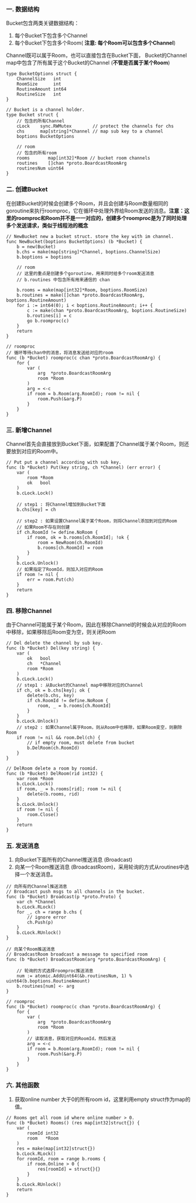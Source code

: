 ### 一. 数据结构
Bucket包含两类关键数据结构：
1. 每个Bucket下包含多个Channel
2. 每个Bucket下包含多个Room( **注意: 每个Room可以包含多个Channel**)
 
Channel既可以属于Room，也可以直接包含在Bucket下面，
Bucket的Channel map中包含了所有属于这个Bucket的Channel (**不管是否属于某个Room**)

```
type BucketOptions struct {
	ChannelSize   int
	RoomSize      int
	RoutineAmount int64
	RoutineSize   int
}

// Bucket is a channel holder.
type Bucket struct {
    // 包含的所有Channel
	cLock    sync.RWMutex        // protect the channels for chs
	chs      map[string]*Channel // map sub key to a channel
	boptions BucketOptions
	
	// room
	// 包含的所有room
	rooms       map[int32]*Room // bucket room channels
	routines    []chan *proto.BoardcastRoomArg
	routinesNum uint64
}
```

### 二. 创建Bucket
在创建Bucket的时候会创建多个Room，并且会创建与Room数量相同的goroutine来执行roomproc，它在循环中处理外界给Room发送的消息。**注意：这里的roomproc和Room并不是一一对应的，创建多个roomproc是为了同时处理多个发送请求，类似于线程池的概念** 
```
// NewBucket new a bucket struct. store the key with im channel.
func NewBucket(boptions BucketOptions) (b *Bucket) {
	b = new(Bucket)
	b.chs = make(map[string]*Channel, boptions.ChannelSize)
	b.boptions = boptions

	// room
	// 这里的重点是创建多个goroutine，用来同时给多个room发送消息
	// b.routines 中包含所有用来通信的 chan
	
	b.rooms = make(map[int32]*Room, boptions.RoomSize)
	b.routines = make([]chan *proto.BoardcastRoomArg, boptions.RoutineAmount)
	for i := int64(0); i < boptions.RoutineAmount; i++ {
		c := make(chan *proto.BoardcastRoomArg, boptions.RoutineSize)
		b.routines[i] = c
		go b.roomproc(c)
	}
	return
}

// roomproc
// 循环等待chan中的消息，将消息发送给对应的room
func (b *Bucket) roomproc(c chan *proto.BoardcastRoomArg) {
	for {
		var (
			arg  *proto.BoardcastRoomArg
			room *Room
		)
		arg = <-c
		if room = b.Room(arg.RoomId); room != nil {
			room.Push(&arg.P)
		}
	}
}

```

### 三. 新增Channel
Channel首先会直接放到Bucket下面，如果配置了Channel属于某个Room，则还要放到对应的Room中。
```
// Put put a channel according with sub key.
func (b *Bucket) Put(key string, ch *Channel) (err error) {
	var (
		room *Room
		ok   bool
	)
	b.cLock.Lock()
	
	// step1 : 将Channel增加到Bucket下面
	b.chs[key] = ch
	
	// step2 : 如果设置Channel属于某个Room，则将Channel添加到对应的Room
	// 如果Room不存在则创建
	if ch.RoomId != define.NoRoom {
		if room, ok = b.rooms[ch.RoomId]; !ok {
			room = NewRoom(ch.RoomId)
			b.rooms[ch.RoomId] = room
		}
	}
	b.cLock.Unlock()
	// 如果指定了RoomId，则加入对应的Room
	if room != nil {
		err = room.Put(ch)
	}
	return
}
```

### 四. 移除Channel
由于Channel可能属于某个Room，因此在移除Channel的时候会从对应的Room中移除，如果移除后Room变为空，则关闭Room
```
// Del delete the channel by sub key.
func (b *Bucket) Del(key string) {
	var (
		ok   bool
		ch   *Channel
		room *Room
	)
	b.cLock.Lock()
	// step1 : 从Bucket的Channel map中移除对应的Channel
	if ch, ok = b.chs[key]; ok {
		delete(b.chs, key)
		if ch.RoomId != define.NoRoom {
			room, _ = b.rooms[ch.RoomId]
		}
	}
	b.cLock.Unlock()
	// step2 : 如果Channel属于Room，则从Room中也移除，如果Room变空，则删除Room
	if room != nil && room.Del(ch) {
		// if empty room, must delete from bucket
		b.DelRoom(ch.RoomId)
	}
}

// DelRoom delete a room by roomid.
func (b *Bucket) DelRoom(rid int32) {
	var room *Room
	b.cLock.Lock()
	if room, _ = b.rooms[rid]; room != nil {
		delete(b.rooms, rid)
	}
	b.cLock.Unlock()
	if room != nil {
		room.Close()
	}
	return
}

```

### 五. 发送消息
1. 向Bucket下面所有的Channel推送消息 (Broadcast)
2. 向某一个Room推送消息 (BroadcastRoom)，采用轮询的方式从routines中选择一个发送消息。

```
// 向所有的Channel推送消息
// Broadcast push msgs to all channels in the bucket.
func (b *Bucket) Broadcast(p *proto.Proto) {
	var ch *Channel
	b.cLock.RLock()
	for _, ch = range b.chs {
		// ignore error
		ch.Push(p)
	}
	b.cLock.RUnlock()
}

// 向某个Room推送消息
// BroadcastRoom broadcast a message to specified room
func (b *Bucket) BroadcastRoom(arg *proto.BoardcastRoomArg) {
    
    // 轮询的方式选择roomproc推送消息
	num := atomic.AddUint64(&b.routinesNum, 1) % uint64(b.boptions.RoutineAmount)
	b.routines[num] <- arg
}

// roomproc
func (b *Bucket) roomproc(c chan *proto.BoardcastRoomArg) {
	for {
		var (
			arg  *proto.BoardcastRoomArg
			room *Room
		)
		// 读取消息，获取对应的RoomId，然后发送
		arg = <-c
		if room = b.Room(arg.RoomId); room != nil {
			room.Push(&arg.P)
		}
	}
}

```
### 六. 其他函数

1. 获取online number 大于0的所有room id，这里利用empty struct作为map的值。

```
// Rooms get all room id where online number > 0.
func (b *Bucket) Rooms() (res map[int32]struct{}) {
	var (
		roomId int32
		room   *Room
	)
	res = make(map[int32]struct{})
	b.cLock.RLock()
	for roomId, room = range b.rooms {
		if room.Online > 0 {
			res[roomId] = struct{}{}
		}
	}
	b.cLock.RUnlock()
	return
}
```

